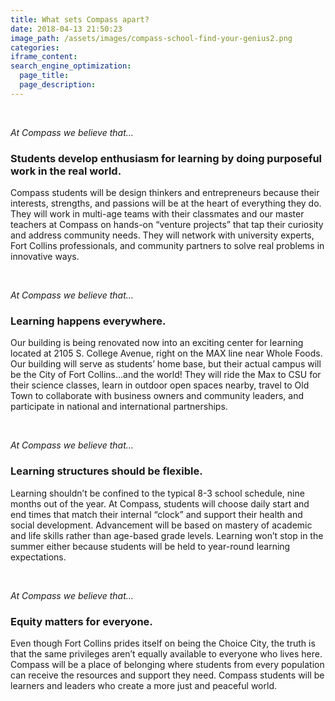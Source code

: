```yaml
---
title: What sets Compass apart?
date: 2018-04-13 21:50:23
image_path: /assets/images/compass-school-find-your-genius2.png
categories:
iframe_content:
search_engine_optimization:
  page_title:
  page_description:
---
```


&nbsp;

*At Compass we believe that…*

### Students develop enthusiasm for learning by doing purposeful work in the real world.

Compass students will be design thinkers and entrepreneurs because their interests, strengths, and passions will be at the heart of everything they do. They will work in multi-age teams with their classmates and our master teachers at Compass on hands-on “venture projects” that tap their curiosity and address community needs. They will network with university experts, Fort Collins professionals, and community partners to solve real problems in innovative ways.&nbsp;

&nbsp;

*At Compass we believe that…*

### Learning happens everywhere.

Our building is being renovated now into an exciting center for learning located at 2105 S. College Avenue, right on the MAX line near Whole Foods. Our building will serve as students’ home base, but their actual campus will be the City of Fort Collins…and the world! They will ride the Max to CSU for their science classes, learn in outdoor open spaces nearby, travel to Old Town to collaborate with business owners and community leaders, and participate in national and international partnerships.

&nbsp;

*At Compass we believe that…*

### Learning structures should be flexible.

Learning shouldn’t be confined to the typical 8-3 school schedule, nine months out of the year. At Compass, students will choose daily start and end times that match their internal “clock” and support their health and social development. Advancement will be based on mastery of academic and life skills rather than age-based grade levels. Learning won’t stop in the summer either because students will be held to year-round learning expectations.

&nbsp;

*At Compass we believe that…*

### Equity matters for everyone.

Even though Fort Collins prides itself on being the Choice City, the truth is that the same privileges aren’t equally available to everyone who lives here. Compass will be a place of belonging where students from every population can receive the resources and support they need. Compass students will be learners and leaders who create a more just and peaceful world.